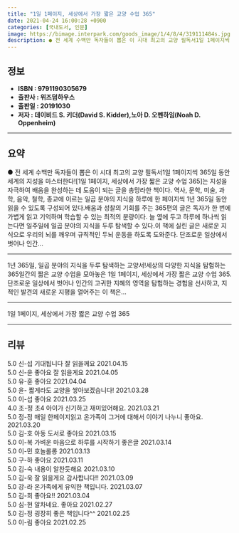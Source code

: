 ```yaml
---
title: "1일 1페이지, 세상에서 가장 짧은 교양 수업 365"
date: 2021-04-24 16:00:28 +0900
categories: [국내도서, 인문]
image: https://bimage.interpark.com/goods_image/1/4/8/4/319111484s.jpg
description: ● 전 세계 수백만 독자들이 뽑은 이 시대 최고의 교양 필독서1일 1페이지씩 365일 동안 세계의 지성을 마스터한다![1일 1페이지, 세상에서 가장 짧은 교양 수업 365]는 지성을 자극하여 배움을 완성하는 데 도움이 되는 글을 총망라한 책이다. 역사, 문학, 미술, 과학, 음악, 철
---
```


## **정보**

- **ISBN : 9791190305679**
- **출판사 : 위즈덤하우스**
- **출판일 : 20191030**
- **저자 : 데이비드 S. 키더(David S. Kidder),노아 D. 오펜하임(Noah D. Oppenheim)**

------



## **요약**

●  전 세계 수백만 독자들이 뽑은 이 시대 최고의 교양 필독서1일 1페이지씩 365일 동안 세계의 지성을 마스터한다![1일 1페이지, 세상에서 가장 짧은 교양 수업 365]는 지성을 자극하여 배움을 완성하는 데 도움이 되는 글을 총망라한 책이다. 역사, 문학, 미술, 과학, 음악, 철학, 종교에 이르는 일곱 분야의 지식을 하루에 한 페이지씩 1년 365일 동안 읽을 수 있도록 구성되어 있다.배움과 성찰의 기회를 주는 365편의 글은 독자가 한 번에 가볍게 읽고 기억하며 학습할 수 있는 최적의 분량이다. 늘 옆에 두고 하루에 하나씩 읽는다면 일주일에 일곱 분야의 지식을 두루 탐색할 수 있다.이 책에 실린 글은 새로운 지식으로 우리의 뇌를 깨우며 규칙적인 두뇌 운동을 하도록 도와준다. 단조로운 일상에서 벗어나 인간...

------

1년 365일, 일곱 분야의 지식을 두루 탐색하는 교양서!세상의 다양한 지식을 탐험하는 365일간의 짧은 교양 수업을 모아놓은 1일 1페이지, 세상에서 가장 짧은 교양 수업 365. 단조로운 일상에서 벗어나 인간의 고귀한 지혜의 영역을 탐험하는 경험을 선사하고, 지적인 발견의 새로운 지평을 열어주는 이 책은... 

------


1일 1페이지, 세상에서 가장 짧은 교양 수업 365 

------


## **리뷰** 

5.0 신-섭 기대됩니다 잘 읽을께요 2021.04.15 <br/>5.0 신-윤 좋아요 잘 읽을게요 2021.04.05 <br/>5.0 유-훈 좋아요 2021.04.04 <br/>5.0 윤- 짧게라도 교양을 쌓아보겠습니다! 2021.03.28 <br/>5.0 이-섭 좋아요 2021.03.25 <br/>4.0 조-정 초4 아이가 신기하고 재미있어해요. 2021.03.21 <br/>5.0 정-정 매일 한페이지읽고 온가족이 그거에 대해서 이야기 나누니 좋아요. 2021.03.20 <br/>5.0 김-호 아동 도서로 좋아요 2021.03.15 <br/>5.0 이-복 가벼운 마음으로 하루를 시작하기 좋은글 2021.03.14 <br/>5.0 이-민 호놀롤롱 2021.03.13 <br/>5.0 구-하 좋아요 2021.03.11 <br/>5.0 김-숙 내용이 알찬듯해요 2021.03.10 <br/>5.0 김-욱 잘 읽을게요 감사합니다!! 2021.03.09 <br/>5.0 강-라 온가족에게 유익한 책입니다. 2021.03.07 <br/>5.0 김-희 좋아요!! 2021.03.04 <br/>5.0 심-현 알차네요. 좋아요 2021.02.27 <br/>5.0 김-정 굉장히 좋은 책입니다^^ 2021.02.25 <br/>5.0 이-림 좋아요 2021.02.25 <br/>